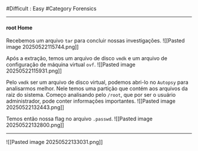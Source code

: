 #Difficult : Easy #Category Forensics
***
#### root Home
Recebemos um arquivo `tar` para concluir nossas investigações.
![[Pasted image 20250522115744.png]]

Após a extração, temos um arquivo de disco `vmdk` e um arquivo de configuração de máquina virtual `ovf`.
![[Pasted image 20250522115931.png]]

Pelo `vmdk` ser um arquivo de disco virtual, podemos abri-lo no `Autopsy` para analisarmos melhor. Nele temos uma partição que contém aos arquivos da raiz do sistema. Começo analisando pelo `/root`, que por ser o usuário administrador, pode conter informações importantes.
![[Pasted image 20250522132443.png]]

Temos então nossa flag no arquivo `.passwd`.
![[Pasted image 20250522132800.png]]
***
![[Pasted image 20250522133031.png]]